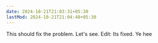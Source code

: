 ```yaml
---
date: 2024-10-21T21:03:31+05:30
lastMod: 2024-10-21T21:04:48+05:30
---
```


This should fix the problem. Let's see.
Edit: Its fixed. Ye hee
